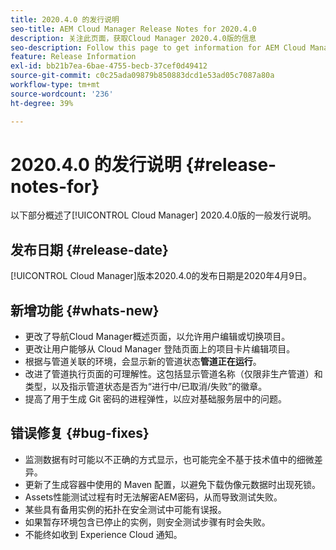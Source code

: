 ```yaml
---
title: 2020.4.0 的发行说明
seo-title: AEM Cloud Manager Release Notes for 2020.4.0
description: 关注此页面，获取Cloud Manager 2020.4.0版的信息
seo-description: Follow this page to get information for AEM Cloud Manager Release 2020.4.0
feature: Release Information
exl-id: bb21b7ea-6bae-4755-becb-37cef0d49412
source-git-commit: c0c25ada09879b850883dcd1e53ad05c7087a80a
workflow-type: tm+mt
source-wordcount: '236'
ht-degree: 39%

---
```


# 2020.4.0 的发行说明 {#release-notes-for}

以下部分概述了[!UICONTROL Cloud Manager] 2020.4.0版的一般发行说明。

## 发布日期 {#release-date}

[!UICONTROL Cloud Manager]版本2020.4.0的发布日期是2020年4月9日。

## 新增功能 {#whats-new}

* 更改了导航Cloud Manager概述页面，以允许用户编辑或切换项目。
* 更改让用户能够从 Cloud Manager 登陆页面上的项目卡片编辑项目。
* 根据与管道关联的环境，会显示新的管道状态&#x200B;**管道正在运行**。
* 改进了管道执行页面的可理解性。这包括显示管道名称（仅限非生产管道）和类型，以及指示管道状态是否为“进行中/已取消/失败”的徽章。
* 提高了用于生成 Git 密码的进程弹性，以应对基础服务层中的问题。

## 错误修复 {#bug-fixes}

* 监测数据有时可能以不正确的方式显示，也可能完全不基于技术值中的细微差异。
* 更新了生成容器中使用的 Maven 配置，以避免下载伪像元数据时出现死锁。
* Assets性能测试过程有时无法解密AEM密码，从而导致测试失败。
* 某些具有备用实例的拓扑在安全测试中可能有误报。
* 如果暂存环境包含已停止的实例，则安全测试步骤有时会失败。
* 不能终如收到 Experience Cloud 通知。
